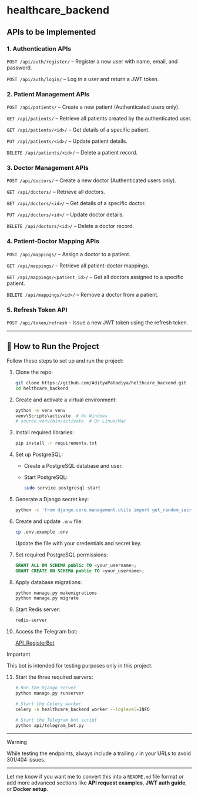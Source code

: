 # healthcare_backend

## APIs to be Implemented

### 1. Authentication APIs

`POST /api/auth/register/` – Register a new user with name, email, and password.

`POST /api/auth/login/` – Log in a user and return a JWT token.

### 2. Patient Management APIs

`POST /api/patients/` – Create a new patient (Authenticated users only).

`GET /api/patients/` – Retrieve all patients created by the authenticated user.

`GET /api/patients/<id>/` – Get details of a specific patient.

`PUT /api/patients/<id>/` – Update patient details.

`DELETE /api/patients/<id>/` – Delete a patient record.

### 3. Doctor Management APIs

`POST /api/doctors/` – Create a new doctor (Authenticated users only).

`GET /api/doctors/` – Retrieve all doctors.

`GET /api/doctors/<id>/` – Get details of a specific doctor.

`PUT /api/doctors/<id>/` – Update doctor details.

`DELETE /api/doctors/<id>/` – Delete a doctor record.

### 4. Patient-Doctor Mapping APIs

`POST /api/mappings/` – Assign a doctor to a patient.

`GET /api/mappings/` – Retrieve all patient-doctor mappings.

`GET /api/mappings/<patient_id>/` – Get all doctors assigned to a specific patient.

`DELETE /api/mappings/<id>/` – Remove a doctor from a patient.

### 5. Refresh Token API

`POST /api/token/refresh` – Issue a new JWT token using the refresh token.

---

## 🔧 How to Run the Project

Follow these steps to set up and run the project:

1. Clone the repo:

    ```bash
    git clone https://github.com/AdityaPatadiya/helthcare_backend.git
    cd helthcare_backend
    ```

2. Create and activate a virtual environment:

    ```bash
    python -m venv venv
    venv\Scripts\activate  # On Windows
    # source venv/bin/activate  # On Linux/Mac
    ```

3. Install required libraries:

    ```bash
    pip install -r requirements.txt
    ```

4. Set up PostgreSQL:

    - Create a PostgreSQL database and user.
    - Start PostgreSQL:

      ```bash
      sudo service postgresql start
      ```

5. Generate a Django secret key:

    ```bash
    python -c 'from django.core.management.utils import get_random_secret_key; print(get_random_secret_key())'
    ```

6. Create and update `.env` file:

    ```bash
    cp .env.example .env
    ```

    Update the file with your credentials and secret key.

7. Set required PostgreSQL permissions:

    ```sql
    GRANT ALL ON SCHEMA public TO <your_username>;
    GRANT CREATE ON SCHEMA public TO <your_username>;
    ```

8. Apply database migrations:

    ```bash
    python manage.py makemigrations
    python manage.py migrate
    ```

9. Start Redis server:

    ```bash
    redis-server
    ```

10. Access the Telegram bot:

    [API_RegisterBot](https://t.me/API_RegisterBot)

> [!IMPORTANT]
> This bot is intended for testing purposes only in this project.

11. Start the three required servers:

    ```bash
    # Run the Django server
    python manage.py runserver

    # Start the Celery worker
    celery -A healthcare_backend worker --loglevel=INFO

    # Start the Telegram bot script
    python api/telegram_bot.py
    ```

---

> [!WARNING]
> While testing the endpoints, always include a trailing `/` in your URLs to avoid 301/404 issues.

---

Let me know if you want me to convert this into a `README.md` file format or add more advanced sections like **API request examples**, **JWT auth guide**, or **Docker setup**.
